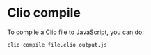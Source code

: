 # Clio compile

To compile a Clio file to JavaScript, you can do:

```text
clio compile file.clio output.js
```

